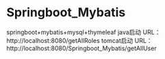 # Springboot_Mybatis

springboot+mybatis+mysql+thymeleaf
java启动
URL：http://localhost:8080/getAllRoles
tomcat启动
URL：http://localhost:8080/Springboot_Mybatis/getAllUser
